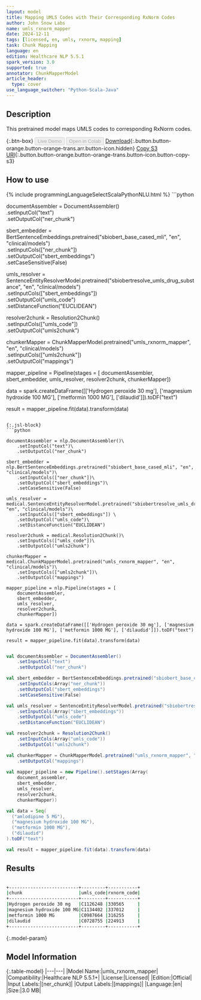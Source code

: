 ```yaml
---
layout: model
title: Mapping UMLS Codes with Their Corresponding RxNorm Codes
author: John Snow Labs
name: umls_rxnorm_mapper
date: 2024-12-11
tags: [licensed, en, umls, rxnorm, mapping]
task: Chunk Mapping
language: en
edition: Healthcare NLP 5.5.1
spark_version: 3.0
supported: true
annotator: ChunkMapperModel
article_header:
  type: cover
use_language_switcher: "Python-Scala-Java"
---
```


## Description

This pretrained model maps UMLS codes to corresponding RxNorm codes.

{:.btn-box}
<button class="button button-orange" disabled>Live Demo</button>
<button class="button button-orange" disabled>Open in Colab</button>
[Download](https://s3.amazonaws.com/auxdata.johnsnowlabs.com/clinical/models/umls_rxnorm_mapper_en_5.5.1_3.0_1733916897210.zip){:.button.button-orange.button-orange-trans.arr.button-icon.hidden}
[Copy S3 URI](s3://auxdata.johnsnowlabs.com/clinical/models/umls_rxnorm_mapper_en_5.5.1_3.0_1733916897210.zip){:.button.button-orange.button-orange-trans.button-icon.button-copy-s3}

## How to use



<div class="tabs-box" markdown="1">
{% include programmingLanguageSelectScalaPythonNLU.html %}
```python

documentAssembler = DocumentAssembler()\
    .setInputCol("text")\
    .setOutputCol("ner_chunk")

sbert_embedder = BertSentenceEmbeddings.pretrained("sbiobert_base_cased_mli", "en", "clinical/models")\
    .setInputCols(["ner_chunk"])\
    .setOutputCol("sbert_embeddings")\
    .setCaseSensitive(False)

umls_resolver = SentenceEntityResolverModel.pretrained("sbiobertresolve_umls_drug_substance", "en", "clinical/models")\
    .setInputCols(["sbert_embeddings"]) \
    .setOutputCol("umls_code")\
    .setDistanceFunction("EUCLIDEAN")

resolver2chunk = Resolution2Chunk()\
    .setInputCols(["umls_code"])\
    .setOutputCol("umls2chunk")

chunkerMapper = ChunkMapperModel.pretrained("umls_rxnorm_mapper", "en", "clinical/models")\
    .setInputCols(["umls2chunk"])\
    .setOutputCol("mappings")

mapper_pipeline = Pipeline(stages = [
    documentAssembler,
    sbert_embedder,
    umls_resolver,
    resolver2chunk,
    chunkerMapper])

data = spark.createDataFrame([['Hydrogen peroxide 30 mg'], ['magnesium hydroxide 100 MG'], ['metformin 1000 MG'], ['dilaudid']]).toDF("text")

result = mapper_pipeline.fit(data).transform(data)

```

{:.jsl-block}
```python

documentAssembler = nlp.DocumentAssembler()\
    .setInputCol("text")\
    .setOutputCol("ner_chunk")

sbert_embedder = nlp.BertSentenceEmbeddings.pretrained("sbiobert_base_cased_mli", "en", "clinical/models")\
    .setInputCols(["ner_chunk"])\
    .setOutputCol("sbert_embeddings")\
    .setCaseSensitive(False)

umls_resolver = medical.SentenceEntityResolverModel.pretrained("sbiobertresolve_umls_drug_substance", "en", "clinical/models")\
    .setInputCols(["sbert_embeddings"]) \
    .setOutputCol("umls_code")\
    .setDistanceFunction("EUCLIDEAN")

resolver2chunk = medical.Resolution2Chunk()\
    .setInputCols(["umls_code"])\
    .setOutputCol("umls2chunk")

chunkerMapper = medical.ChunkMapperModel.pretrained("umls_rxnorm_mapper", "en", "clinical/models")\
    .setInputCols(["umls2chunk"])\
    .setOutputCol("mappings")

mapper_pipeline = nlp.Pipeline(stages = [
    documentAssembler,
    sbert_embedder,
    umls_resolver,
    resolver2chunk,
    chunkerMapper])

data = spark.createDataFrame([['Hydrogen peroxide 30 mg'], ['magnesium hydroxide 100 MG'], ['metformin 1000 MG'], ['dilaudid']]).toDF("text")

result = mapper_pipeline.fit(data).transform(data)

```
```scala

val documentAssembler = DocumentAssembler()
    .setInputCol("text")
    .setOutputCol("ner_chunk")

val sbert_embedder = BertSentenceEmbeddings.pretrained("sbiobert_base_cased_mli", "en", "clinical/models")
    .setInputCols(Array("ner_chunk"))
    .setOutputCol("sbert_embeddings")
    .setCaseSensitive(False)

val umls_resolver = SentenceEntityResolverModel.pretrained("sbiobertresolve_umls_drug_substance", "en", "clinical/models")
    .setInputCols(Array("sbert_embeddings"))
    .setOutputCol("umls_code")
    .setDistanceFunction("EUCLIDEAN")

val resolver2chunk = Resolution2Chunk()
    .setInputCols(Array("umls_code"))
    .setOutputCol("umls2chunk")

val chunkerMapper = ChunkMapperModel.pretrained("umls_rxnorm_mapper", "en", "clinical/models")    .setInputCols(Array("umls2chunk"))
    .setOutputCol("mappings")
    	
val mapper_pipeline = new Pipeline().setStages(Array( 
    document_assembler,
    sbert_embedder,
    umls_resolver,
    resolver2chunk,
    chunkerMapper))

val data = Seq(
  ("amlodipine 5 MG"),
  ("magnesium hydroxide 100 MG"),
  ("metformin 1000 MG"),
  ("dilaudid")
).toDF("text")

val result = mapper_pipeline.fit(data).transform(data)

```
</div>

## Results

```bash

+--------------------------+---------+-----------+
|chunk                     |umls_code|rxnorm_code|
+--------------------------+---------+-----------+
|Hydrogen peroxide 30 mg   |C1126248 |330565     |
|magnesium hydroxide 100 MG|C1134402 |337012     |
|metformin 1000 MG         |C0987664 |316255     |
|dilaudid                  |C0728755 |224913     |
+--------------------------+---------+-----------+

```

{:.model-param}
## Model Information

{:.table-model}
|---|---|
|Model Name:|umls_rxnorm_mapper|
|Compatibility:|Healthcare NLP 5.5.1+|
|License:|Licensed|
|Edition:|Official|
|Input Labels:|[ner_chunk]|
|Output Labels:|[mappings]|
|Language:|en|
|Size:|3.0 MB|